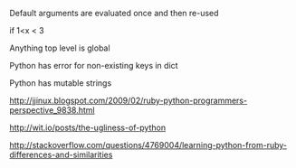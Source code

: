 Default arguments are evaluated once and then re-used

if 1<x < 3

Anything top level is global

Python has error for non-existing keys in dict

Python has mutable strings


http://jjinux.blogspot.com/2009/02/ruby-python-programmers-perspective_9838.html

http://wit.io/posts/the-ugliness-of-python

http://stackoverflow.com/questions/4769004/learning-python-from-ruby-differences-and-similarities